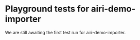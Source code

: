 # Playground tests for airi-demo-importer
We are still awaiting the first test run for airi-demo-importer.
